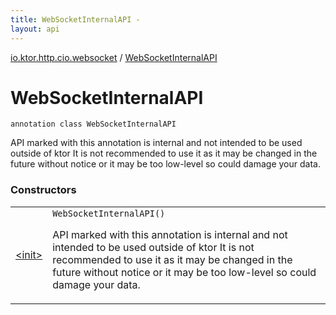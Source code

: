 ```yaml
---
title: WebSocketInternalAPI - 
layout: api
---
```


<div class='api-docs-breadcrumbs'><a href="../index.html">io.ktor.http.cio.websocket</a> / <a href="./index.html">WebSocketInternalAPI</a></div>

# WebSocketInternalAPI

<div class="signature"><code><span class="keyword">annotation</span> <span class="keyword">class </span><span class="identifier">WebSocketInternalAPI</span></code></div>

API marked with this annotation is internal and not intended to be used outside of ktor
It is not recommended to use it as it may be changed in the future without notice or
it may be too low-level so could damage your data.

### Constructors

<table class="api-docs-table">
<tbody>
<tr>
<td markdown="1">

<a href="-init-.html">&lt;init&gt;</a>


</td>
<td markdown="1">
<div class="signature"><code><span class="identifier">WebSocketInternalAPI</span><span class="symbol">(</span><span class="symbol">)</span></code></div>

API marked with this annotation is internal and not intended to be used outside of ktor
It is not recommended to use it as it may be changed in the future without notice or
it may be too low-level so could damage your data.


</td>
</tr>
</tbody>
</table>
